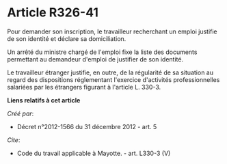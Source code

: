 # Article R326-41

Pour demander son inscription, le travailleur recherchant un emploi justifie de son identité et déclare sa domiciliation. 

Un arrêté du ministre chargé de l'emploi fixe la liste des documents permettant au demandeur d'emploi de justifier de son
identité. 

Le travailleur étranger justifie, en outre, de la régularité de sa situation au regard des dispositions réglementant
l'exercice d'activités professionnelles salariées par les étrangers figurant à l'article L. 330-3.

**Liens relatifs à cet article**

_Créé par_:

  - Décret n°2012-1566 du 31 décembre 2012 - art. 5

_Cite_:

  - Code du travail applicable à Mayotte. - art. L330-3 (V)
